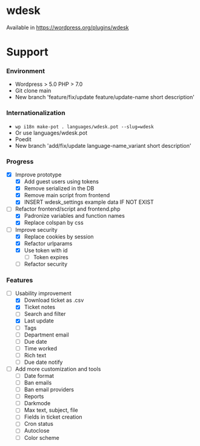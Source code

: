 # wdesk

Available in https://wordpress.org/plugins/wdesk

# Support

### Environment

- Wordpress > 5.0 PHP > 7.0
- Git clone main
- New branch 'feature/fix/update feature/update-name short description'

### Internationalization

- ```wp i18n make-pot . languages/wdesk.pot --slug=wdesk```
- Or use languages/wdesk.pot
- Poedit
- New branch 'add/fix/update language-name_variant short description'

### Progress

- [X] Improve prototype
	- [X] Add guest users using tokens
	- [X] Remove serialized in the DB
	- [X] Remove main script from frontend
	- [X] INSERT wdesk_settings example data IF NOT EXIST
- [ ] Refactor frontend/script and frontend.php
	- [X] Padronize variables and function names
	- [X] Replace colspan by css
- [ ] Improve security
	- [X] Replace cookies by session
	- [X] Refactor urlparams
	- [X] Use token with id
		- [ ] Token expires
	- [ ] Refactor security

### Features

- [ ] Usability improvement
	- [X] Download ticket as .csv
	- [X] Ticket notes
	- [ ] Search and filter
	- [X] Last update
	- [ ] Tags
	- [ ] Department email
	- [ ] Due date
	- [ ] Time worked
	- [ ] Rich text
	- [ ] Due date notify
- [ ] Add more customization and tools
	- [ ] Date format
	- [ ] Ban emails
	- [ ] Ban email providers
	- [ ] Reports
	- [ ] Darkmode
	- [ ] Max text, subject, file
	- [ ] Fields in ticket creation
	- [ ] Cron status
	- [ ] Autoclose
	- [ ] Color scheme
